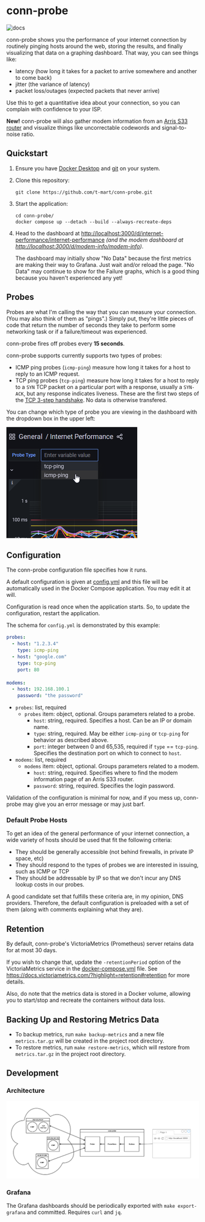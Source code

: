 # conn-probe

![docs](docs/demo.gif)

conn-probe shows you the performance of your internet connection by routinely pinging
hosts around the web, storing the results, and finally visualizing that data on a graphing
dashboard. That way, you can see things like:

- latency (how long it takes for a packet to arrive somewhere and another to come back)
- jitter (the variance of latency)
- packet loss/outages (expected packets that never arrive)

Use this to get a quantitative idea about your connection, so you can complain with
confidence to your ISP.

**New!** conn-probe will also gather modem information from an
[Arris S33 router](https://www.surfboard.com/products/cable-modems/s33/) and visualize things like
uncorrectable codewords and signal-to-noise ratio.

## Quickstart

1. Ensure you have [Docker Desktop](https://www.docker.com/products/docker-desktop)
   and [git](https://git-scm.com/downloads) on your system.

2. Clone this repository:

   ```shell
   git clone https://github.com/t-mart/conn-probe.git
   ```

3. Start the application:

   ```shell
   cd conn-probe/
   docker compose up --detach --build --always-recreate-deps
   ```

4. Head to the dashboard at <http://localhost:3000/d/internet-performance/internet-performance>
   *(and the modem dashboard at <http://localhost:3000/d/modem-info/modem-info>)*.

   The dashboard may initially show "No Data" because the first metrics are making their way to
   Grafana. Just wait and/or reload the page. "No Data" may continue to show for the Failure graphs,
   which is a good thing because you haven't experienced any yet!

## Probes

Probes are what I'm calling the way that you can measure your connection. (You may also think of
them as "pings".) Simply put, they're little pieces of code that return the number of seconds they
take to perform some networking task or if a failure/timeout was experienced.

conn-probe fires off probes every **15 seconds**.

conn-probe supports currently supports two types of probes:

- ICMP ping probes (`icmp-ping`) measure how long it takes for a host to reply to an ICMP request.
- TCP ping probes (`tcp-ping`) measure how long it takes for a host to reply to a `SYN` TCP packet
  on a particular port with a response, usually a `SYN-ACK`, but any response indicates liveness.
  These are the first two steps of the
  [TCP 3-step handshake](https://developer.mozilla.org/en-US/docs/Glossary/TCP_handshake).
  No data is otherwise transfered.

You can change which type of probe you are viewing in the dashboard with the dropdown box in the
upper left:

![probe type dropdown](docs/probe-type-dropdown.png)

## Configuration

The conn-probe configuration file specifies how it runs.

A default configuration is given at [config.yml](config.yml) and this file will be automatically
used in the Docker Compose application. You may edit it at will.

Configuration is read once when the application starts. So, to update the configuration, restart the
application.

The schema for `config.yml` is demonstrated by this example:

```yaml
probes:
  - host: "1.2.3.4"
    type: icmp-ping
  - host: "google.com"
    type: tcp-ping
    port: 80

modems:
  - host: 192.168.100.1
    password: "the password"
```

- `probes`: list, required
  - `probes` item: object, optional. Groups parameters related to a probe.
    - `host`: string, required. Specifies a host. Can be an IP or domain name.
    - `type`: string, required. May be either `icmp-ping` or `tcp-ping` for behavior as described
      above.
    - `port`: integer between 0 and 65,535, required if `type` == `tcp-ping`. Specifies the
      destination port on which to connect to `host`.
- `modems`: list, required
  - `modems` item: object, optional. Groups parameters related to a modem.
    - `host`: string, required. Specifies where to find the modem information page of an Arris
      S33 router.
    - `password`: string, required. Specifies the login password.

Validation of the configuration is minimal for now, and if you mess up, conn-probe may give you an
error message or may just barf.

### Default Probe Hosts

To get an idea of the general performance of your internet connection, a wide variety of hosts
should be used that fit the following criteria:

- They should be generally accessible (not behind firewalls, in private IP space, etc)
- They should respond to the types of probes we are interested in issuing, such as ICMP or TCP
- They should be addressable by IP so that we don't incur any DNS lookup costs in our probes.

A good candidate set that fulfills these criteria are, in my opinion, DNS providers. Therefore, the
default configuration is preloaded with a set of them (along with comments explaining what they
are).

## Retention

By default, conn-probe's VictoriaMetrics (Prometheus) server retains data for at most 30 days.

If you wish to change that, update the `-retentionPeriod` option of the VictoriaMetrics
service in the [docker-compose.yml](docker-compose.yml) file. See
<https://docs.victoriametrics.com/?highlight=retention#retention> for more details.

Also, do note that the metrics data is stored in a Docker volume, allowing you to start/stop and
recreate the containers without data loss.

## Backing Up and Restoring Metrics Data

- To backup metrics, run `make backup-metrics` and a new file `metrics.tar.gz` will be created in
  the project root directory.
- To restore metrics, run `make restore-metrics`, which will restore from `metrics.tar.gz` in the
  project root directory.

## Development

### Architecture

![architecture](docs/architecture.png)

### Grafana

The Grafana dashboards should be periodically exported with `make export-grafana` and
committed. Requires `curl` and `jq`.
